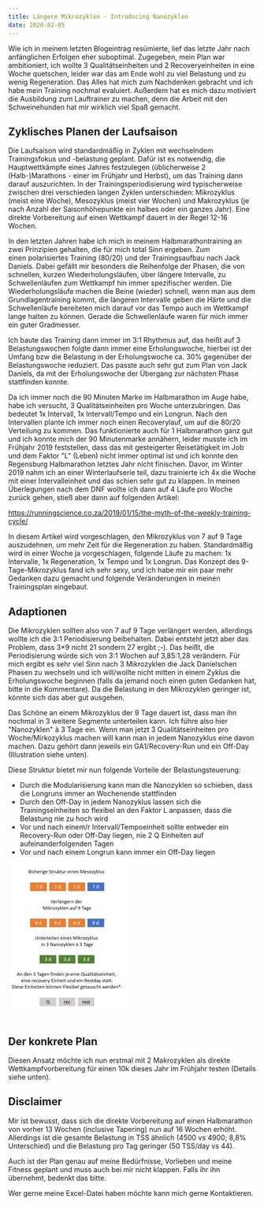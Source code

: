 ```yaml
---
title: Längere Mikrozyklen - Introducing Nanozyklen
date: 2020-02-05
---
```

Wie ich in meinem letzten Blogeintrag resümierte, lief das letzte Jahr nach anfänglichen Erfolgen eher suboptimal. Zugegeben, mein Plan war ambitioniert, ich wollte 3 Qualitätseinheiten und 2 Recoveryeinheiten in eine Woche quetschen, leider war das am Ende wohl zu viel Belastung und zu wenig Regeneration. Das Alles hat mich zum Nachdenken gebracht und ich habe mein Training nochmal evaluiert. Außerdem hat es mich dazu motiviert die Ausbildung zum Lauftrainer zu machen, denn die Arbeit mit den Schweinehunden hat mir wirklich viel Spaß gemacht.

## Zyklisches Planen der Laufsaison

Die Laufsaison wird standardmäßig in Zyklen mit wechselndem Trainingsfokus und -belastung geplant. Dafür ist es notwendig, die Hauptwettkämpfe eines Jahres festzulegen (üblicherweise 2 (Halb-)Marathons - einer im Frühjahr und Herbst), um das Training dann darauf auszurichten. In der Trainingsperiodisierung wird typischerweise zwischen drei verschieden langen Zyklen unterschieden: Mikrozyklus (meist eine Woche), Mesozyklus (meist vier Wochen) und Makrozyklus (je nach Anzahl der Saisonhöhepunkte ein halbes oder ein ganzes Jahr). Eine direkte Vorbereitung auf einen Wettkampf dauert in der Regel 12-16 Wochen.

In den letzten Jahren habe ich mich in meinem Halbmarathontraining an zwei Prinzipien gehalten, die für mich total Sinn ergeben. Zum einen polarisiertes Training (80/20) und der Trainingsaufbau nach Jack Daniels. Dabei gefällt mir besonders die Reihenfolge der Phasen, die von schnellen, kurzen Wiederholungsläufen, über längere Intervalle, zu Schwellenläufen zum Wettkampf hin immer spezifischer werden. Die Wiederholungsläufe machen die Beine (wieder) schnell, wenn man aus dem Grundlagentraining kommt, die längeren Intervalle geben die Härte und die Schwellenläufe bereiteten mich darauf vor das Tempo auch im Wettkampf lange halten zu können. Gerade die Schwellenläufe waren für mich immer ein guter Gradmesser.

Ich baute das Training dann immer im 3:1 Rhythmus auf, das heißt auf 3 Belastungswochen folgte dann immer eine Erholungswoche, hierbei ist der Umfang bzw die Belastung in der Erholungswoche ca. 30% gegenüber der Belastungswoche reduziert. Das passte auch sehr gut zum Plan von Jack Daniels, da mit der Erholungswoche der Übergang zur nächsten Phase stattfinden konnte.

Da ich immer noch die 90 Minuten Marke im Halbmarathon im Auge habe, habe ich versucht, 3 Qualitätseinheiten pro Woche unterzubringen. Das bedeutet 1x Intervall, 1x Intervall/Tempo und ein Longrun. Nach den Intervallen plante ich immer noch einen Recoverylauf, um auf die 80/20 Verteilung zu kommen. Das funktionierte auch für 1 Halbmarathon ganz gut und ich konnte mich der 90 Minutenmarke annähern, leider musste ich im Frühjahr 2019 feststellen, dass das mit gesteigerter Reisetätigkeit im Job und dem Faktor "L" (Leben) nicht immer optimal ist und ich konnte den Regensburg Halbmarathon letztes Jahr nicht finischen. Davor, im Winter 2019 nahm ich an einer Winterlaufserie teil, dazu trainierte ich 4x die Woche mit einer Intervalleinheit und das schien sehr gut zu klappen. In meinen Überlegungen nach dem DNF wollte ich dann auf 4 Läufe pro Woche zurück gehen, stieß aber dann auf folgenden Artikel:

https://runningscience.co.za/2019/01/15/the-myth-of-the-weekly-training-cycle/

In diesem Artikel wird vorgeschlagen, den Mikrozyklus von 7 auf 9 Tage auszudehnen, um mehr Zeit für die Regeneration zu haben. Standardmäßig wird in einer Woche ja vorgeschlagen, folgende Läufe zu machen: 1x Intervalle, 1x Regeneration, 1x Tempo und 1x Longrun. Das Konzept des 9-Tage-Mikrozyklus fand ich sehr sexy, und ich habe mir ein paar mehr Gedanken dazu gemacht und folgende Veränderungen in meinen Trainingsplan eingebaut.

## Adaptionen

Die Mikrozyklen sollten also von 7 auf 9 Tage verlängert werden, allerdings wollte ich die 3:1 Periodisierung beibehalten. Dabei entsteht jetzt aber das Problem, dass 3\*9 nicht 21 sondern 27 ergibt ;-). Das heißt, die Periodisierung würde sich von 3:1 Wochen auf 3,85:1,28 verändern. Für mich ergibt es sehr viel Sinn nach 3 Mikrozyklen die Jack Danielschen Phasen zu wechseln und ich will/wollte nicht mitten in einem Zyklus die Erholungswoche beginnen (falls da jemand noch einen guten Gedanken hat, bitte in die Kommentare). Da die Belastung in den Mikrozyklen geringer ist, könnte sich das aber gut ausgehen.

Das Schöne an einem Mikrozyklus der 9 Tage dauert ist, dass man ihn nochmal in 3 weitere Segmente unterteilen kann. Ich führe also hier "Nanozyklen" à 3 Tage ein. Wenn man jetzt 3 Qualitätseinheiten pro Woche/Mirkozyklus machen will kann man in jedem Nanozyklus eine davon machen. Dazu gehört dann jeweils ein GA1/Recovery-Run und ein Off-Day (Illustration siehe unten).

Diese Struktur bietet mir nun folgende Vorteile der Belastungsteuerung:

- Durch die Modularisierung kann man die Nanozyklen so schieben, dass die Longruns immer an Wochenende stattfinden
- Durch den Off-Day in jedem Nanozyklus lassen sich die Trainingseinheiten so flexibel an den Faktor L anpassen, dass die Belastung nie zu hoch wird
- Vor und nach einem/r Intervall/Tempoeinheit sollte entweder ein Recovery-Run oder Off-Day liegen, nie 2 Q Einheiten auf aufeinanderfolgenden Tagen
- Vor und nach einem Longrun kann immer ein Off-Day liegen

![](/assets/images/Nanozyklen-242x300.jpg)<br /><br />

## Der konkrete Plan

Diesen Ansatz möchte ich nun erstmal mit 2 Makrozyklen als direkte Wettkampfvorbereitung für einen 10k dieses Jahr im Frühjahr testen (Details siehe unten).

## Disclaimer

Mir ist bewusst, dass sich die direkte Vorbereitung auf einen Halbmarathon von vorher 13 Wochen (inclusive Tapering) nun auf 16 Wochen erhöht. Allerdings ist die gesamte Belastung in TSS ähnlich (4500 vs 4900; 8,8% Unterschied) und die Belastung pro Tag geringer (50 TSS/day vs 44).

Auch ist der Plan genau auf meine Bedürfnisse, Vorlieben und meine Fitness geplant und muss auch bei mir nicht klappen. Falls ihr ihn übernehmt, bedenkt das bitte.

Wer gerne meine Excel-Datei haben möchte kann mich gerne Kontaktieren.<br /><br />
